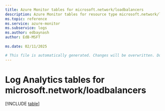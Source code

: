 ```yaml
---
title: Azure Monitor tables for microsoft.network/loadbalancers
description: Azure Monitor tables for resource type microsoft.network/loadbalancers
ms.topic: reference
ms.service: azure-monitor
ms.subservice: logs
ms.author: edbaynash
author: EdB-MSFT
   
ms.date: 02/11/2025

# This file is automatically generated. Changes will be overwritten. Do not change this file directly.
---
```


# Log Analytics tables for microsoft.network/loadbalancers  

[!INCLUDE [table](~/reusable-content/ce-skilling/azure/includes/azure-monitor/reference/tables/microsoft-network_loadbalancers-include.md)]


